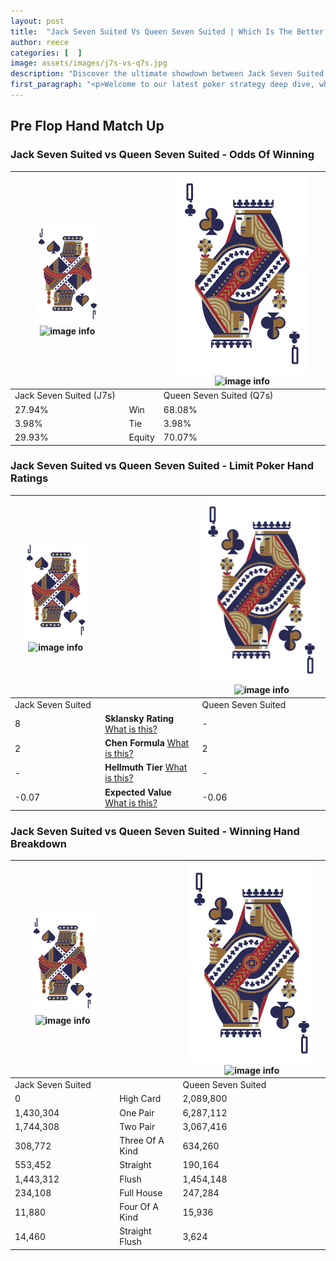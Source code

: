 ```yaml
---
layout: post
title:  "Jack Seven Suited Vs Queen Seven Suited | Which Is The Better Hand In Poker? A Complete Guide"
author: reece
categories: [  ]
image: assets/images/j7s-vs-q7s.jpg
description: "Discover the ultimate showdown between Jack Seven Suited and Queen Seven Suited in poker! Uncover the odds, strategies, and scenarios where one hand triumphs over the other. Get ready to up your poker game with this thrilling analysis."
first_paragraph: "<p>Welcome to our latest poker strategy deep dive, where we're pitting two distinct hands against each other in a high-stakes showdown: Jack Seven Suited vs Queen Seven Suited.</p><p>In the dynamic world of poker, every decision counts, and knowing which hand holds the upper hand is key to your success at the table.</p><p>In this article, we'll dissect these two hands, explore the scenarios where one dominates the other, and equip you with the knowledge to make strategic choices that can tip the odds in your favor.</p><p>Get ready to unravel the intriguing dynamics of these poker hands and elevate your game to new heights.</p>"
---
```




[comment]: # (sp0)

## Pre Flop Hand Match Up

<div class="table hand-ratings" markdown="1"> 



### Jack Seven Suited vs Queen Seven Suited - Odds Of Winning


    
| ![image info](assets/images/hand1/J.png) ![image info](assets/images/hand1/7s.png) |  | ![image info](assets/images/hand2/Q.png) ![image info](assets/images/hand2/7s.png) |
| -------- | -------- | -------- |
| Jack Seven Suited (J7s) |  | Queen Seven Suited (Q7s) |
| 27.94% | Win | 68.08% |
| 3.98% | Tie | 3.98% |
| 29.93% | Equity | 70.07% |




[comment]: # (sp1)



### Jack Seven Suited vs Queen Seven Suited - Limit Poker Hand Ratings


    
| ![image info](assets/images/hand1/J.png) ![image info](assets/images/hand1/7s.png) |  | ![image info](assets/images/hand2/Q.png) ![image info](assets/images/hand2/7s.png) |
| -------- | -------- | -------- |
| Jack Seven Suited |  | Queen Seven Suited |
| 8 | **Sklansky Rating** [What is this?](/sklansky-rating-explained) | - |
| 2 | **Chen Formula** [What is this?](/chen-formula-explained) | 2 |
| - | **Hellmuth Tier** [What is this?](/Hellmuth-tier-explained) | - |
| -0.07 | **Expected Value** [What is this?](/expected-value-explained) | -0.06 |




[comment]: # (sp2)



### Jack Seven Suited vs Queen Seven Suited - Winning Hand Breakdown


    
| ![image info](assets/images/hand1/J.png) ![image info](assets/images/hand1/7s.png) |  | ![image info](assets/images/hand2/Q.png) ![image info](assets/images/hand2/7s.png) |
| -------- | -------- | -------- |
| Jack Seven Suited |  | Queen Seven Suited |
| 0 | High Card | 2,089,800 |
| 1,430,304 | One Pair | 6,287,112 |
| 1,744,308 | Two Pair | 3,067,416 |
| 308,772 | Three Of A Kind | 634,260 |
| 553,452 | Straight | 190,164 |
| 1,443,312 | Flush | 1,454,148 |
| 234,108 | Full House | 247,284 |
| 11,880 | Four Of A Kind | 15,936 |
| 14,460 | Straight Flush | 3,624 |




[comment]: # (sp3)



</div>

[comment]: # (sp4)



[comment]: # (sp5)

